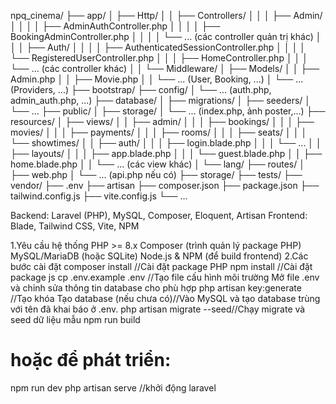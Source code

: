 npq_cinema/
├── app/
│   ├── Http/
│   │   ├── Controllers/
│   │   │   ├── Admin/
│   │   │   │   ├── AdminAuthController.php
│   │   │   │   ├── BookingAdminController.php
│   │   │   │   └── ... (các controller quản trị khác)
│   │   │   ├── Auth/
│   │   │   │   ├── AuthenticatedSessionController.php
│   │   │   │   └── RegisteredUserController.php
│   │   │   ├── HomeController.php
│   │   │   └── ... (các controller khác)
│   │   └── Middleware/
│   ├── Models/
│   │   ├── Admin.php
│   │   ├── Movie.php
│   │   └── ... (User, Booking, ...)
│   └── ... (Providers, ...)
├── bootstrap/
├── config/
│   └── ... (auth.php, admin_auth.php, ...)
├── database/
│   ├── migrations/
│   ├── seeders/
│   └── ...
├── public/
│   ├── storage/
│   └── ... (index.php, ảnh poster,...)
├── resources/
│   ├── views/
│   │   ├── admin/
│   │   │   ├── bookings/
│   │   │   ├── movies/
│   │   │   ├── payments/
│   │   │   ├── rooms/
│   │   │   ├── seats/
│   │   │   └── showtimes/
│   │   ├── auth/
│   │   │   ├── login.blade.php
│   │   │   └── ...
│   │   ├── layouts/
│   │   │   ├── app.blade.php
│   │   │   └── guest.blade.php
│   │   ├── home.blade.php
│   │   └── ... (các view khác)
│   └── lang/
├── routes/
│   ├── web.php
│   └── ... (api.php nếu có)
├── storage/
├── tests/
├── vendor/
├── .env
├── artisan
├── composer.json
├── package.json
├── tailwind.config.js
├── vite.config.js
└── ...

Backend: Laravel (PHP), MySQL, Composer, Eloquent, Artisan
Frontend: Blade, Tailwind CSS, Vite, NPM

1.Yêu cầu hệ thống
PHP >= 8.x
Composer (trình quản lý package PHP)
MySQL/MariaDB (hoặc SQLite)
Node.js & NPM (để build frontend)
2.Các bước cài đặt
composer install //Cài đặt package PHP
npm install //Cài đặt package js
cp .env.example .env  //Tạo file cấu hình môi trường
Mở file .env và chỉnh sửa thông tin database cho phù hợp
php artisan key:generate //Tạo khóa
Tạo database (nếu chưa có)//Vào MySQL và tạo database trùng với tên đã khai báo ở .env.
php artisan migrate --seed//Chạy migrate và seed dữ liệu mẫu
npm run build
# hoặc để phát triển:
npm run dev
php artisan serve //khởi động laravel